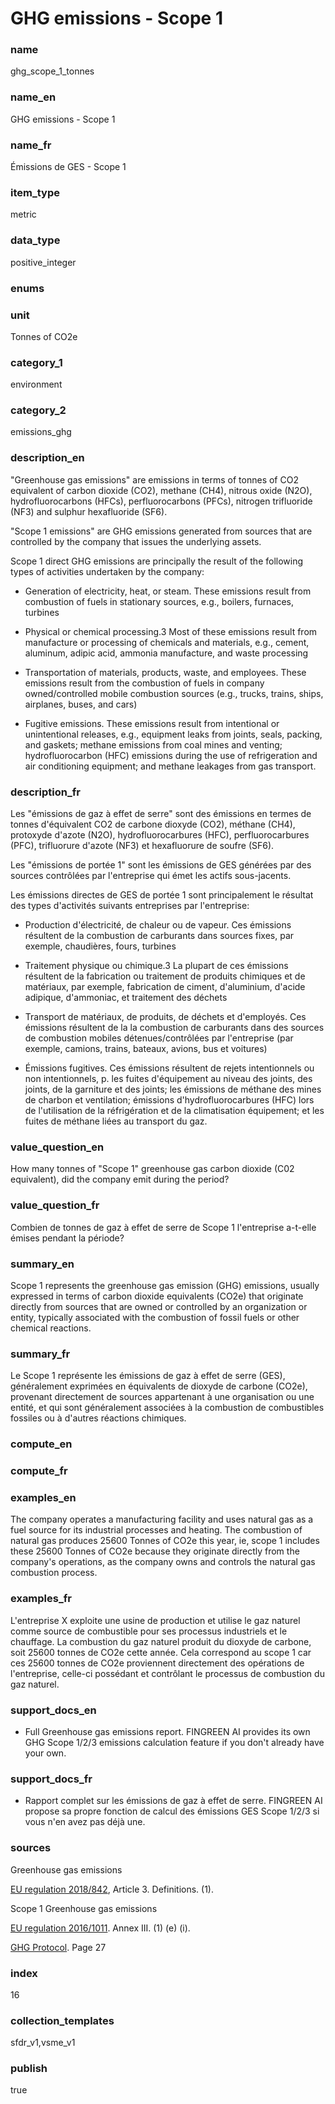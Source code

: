 # GHG emissions - Scope 1

### name

ghg_scope_1_tonnes

### name_en

GHG emissions - Scope 1

### name_fr

Émissions de GES - Scope 1

### item_type

metric

### data_type

positive_integer

### enums



### unit

Tonnes of CO2e

### category_1

environment

### category_2

emissions_ghg

### description_en


"Greenhouse gas emissions" are emissions in terms of tonnes of CO2 equivalent of carbon
dioxide (CO2), methane (CH4), nitrous oxide (N2O), hydrofluorocarbons (HFCs), perfluorocarbons
(PFCs), nitrogen trifluoride (NF3) and sulphur hexafluoride (SF6).


"Scope 1 emissions" are GHG emissions generated from sources that are controlled by the company
that issues the underlying assets.


Scope 1 direct GHG emissions are principally the result of the following types of activities
undertaken by the company:  

- Generation of electricity, heat, or steam. These emissions result from combustion of fuels in
stationary sources, e.g., boilers, furnaces, turbines  

- Physical or chemical processing.3 Most of these emissions result from manufacture or
processing of chemicals and materials, e.g., cement, aluminum, adipic acid, ammonia manufacture,
and waste processing  

- Transportation of materials, products, waste, and employees. These emissions result from the
combustion of fuels in company owned/controlled mobile combustion sources (e.g., trucks, trains,
ships, airplanes, buses, and cars)  

- Fugitive emissions. These emissions result from intentional or unintentional releases, e.g.,
equipment leaks from joints, seals, packing, and gaskets; methane emissions from coal mines and
venting; hydrofluorocarbon (HFC) emissions during the use of refrigeration and air conditioning
equipment; and methane leakages from gas transport.





### description_fr


Les "émissions de gaz à effet de serre" sont des émissions en termes de tonnes d'équivalent
CO2 de carbone dioxyde (CO2), méthane (CH4), protoxyde d'azote (N2O), hydrofluorocarbures (HFC),
perfluorocarbures (PFC), trifluorure d'azote (NF3) et hexafluorure de soufre (SF6).


Les "émissions de portée 1" sont les émissions de GES générées par des sources contrôlées par
l'entreprise qui émet les actifs sous-jacents.


Les émissions directes de GES de portée 1 sont principalement le résultat des types d'activités
suivants entreprises par l'entreprise:  

- Production d'électricité, de chaleur ou de vapeur. Ces émissions résultent de la combustion de
carburants dans sources fixes, par exemple, chaudières, fours, turbines  

- Traitement physique ou chimique.3 La plupart de ces émissions résultent de la fabrication ou
traitement de produits chimiques et de matériaux, par exemple, fabrication de ciment, d'aluminium,
d'acide adipique, d'ammoniac, et traitement des déchets  

- Transport de matériaux, de produits, de déchets et d'employés. Ces émissions résultent de la
la combustion de carburants dans des sources de combustion mobiles détenues/contrôlées par
l'entreprise (par exemple, camions, trains, bateaux, avions, bus et voitures)  

- Émissions fugitives. Ces émissions résultent de rejets intentionnels ou non intentionnels, p.
les fuites d'équipement au niveau des joints, des joints, de la garniture et des joints; les
émissions de méthane des mines de charbon et ventilation; émissions d'hydrofluorocarbures (HFC)
lors de l'utilisation de la réfrigération et de la climatisation équipement; et les fuites de
méthane liées au transport du gaz.





### value_question_en

How many tonnes of "Scope 1" greenhouse gas carbon dioxide 
(C02 equivalent), did the company emit during the period?

### value_question_fr

Combien de tonnes de gaz à effet de serre de Scope 1 l'entreprise
a-t-elle émises pendant la période?

### summary_en

Scope 1 represents the greenhouse gas emission (GHG)
emissions, usually expressed in terms of carbon dioxide equivalents (CO2e) that
originate directly from sources that are owned or controlled by an
organization or entity, typically associated with the combustion of fossil
fuels or other chemical reactions.

### summary_fr

Le Scope 1 représente les émissions de gaz à effet de serre
(GES), généralement exprimées en équivalents de dioxyde de carbone (CO2e),
provenant directement de sources appartenant à une organisation ou une entité,
et qui sont généralement associées à la combustion de combustibles fossiles ou
à d'autres réactions chimiques.

### compute_en



### compute_fr



### examples_en

The company operates a manufacturing facility and uses
natural gas as a fuel source for its industrial processes and heating. The
combustion of natural gas produces 25600 Tonnes of CO2e this year,
ie, scope 1 includes these 25600 Tonnes of CO2e because they originate directly
from the company's operations, as the company owns and controls the natural
gas combustion process.

### examples_fr

L'entreprise X exploite une usine de production et utilise
le gaz naturel comme source de combustible pour ses processus industriels et le
chauffage. La combustion du gaz naturel produit du dioxyde de carbone, soit
25600 tonnes de CO2e cette année. Cela correspond au scope 1 car ces
25600 tonnes de CO2e proviennent directement des opérations de l'entreprise,
celle-ci possédant et contrôlant le processus de combustion du gaz naturel.

### support_docs_en


* Full Greenhouse gas emissions report. FINGREEN AI provides its own GHG
 Scope 1/2/3 emissions calculation feature if you don't already have your
 own.




### support_docs_fr


* Rapport complet sur les émissions de gaz à effet de serre. FINGREEN AI
 propose sa propre fonction de calcul des émissions GES Scope 1/2/3 si vous
 n'en avez pas déjà une.




### sources


Greenhouse gas emissions  

[EU regulation 2018/842](https://eur-lex.europa.eu/legal-content/EN/TXT/?uri=celex%3A32018R0842), Article 3. Definitions. (1).  

  

Scope 1 Greenhouse gas emissions  

[EU regulation 2016/1011](https://eur-lex.europa.eu/legal-content/EN/TXT/?uri=CELEX%3A02016R1011-20220101). Annex III. (1) (e) (i).  

  

[GHG Protocol](https://ghgprotocol.org/sites/default/files/standards/ghg-protocol-revised.pdf#page=27). Page 27  


            
### index

16

### collection_templates

sfdr_v1,vsme_v1

### publish

true
